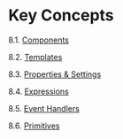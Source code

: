 # Key Concepts

8.1. [Components](./start-key-concepts-components.md)

8.2. [Templates](./start-key-concepts-templates.md)

8.3. [Properties & Settings](./start-key-concepts-properties-settings.md)

8.4. [Expressions](./start-key-concepts-expressions.md)

8.5. [Event Handlers](./start-key-concepts-event-handlers.md)

8.6. [Primitives](./start-key-concepts-primitives.md)
